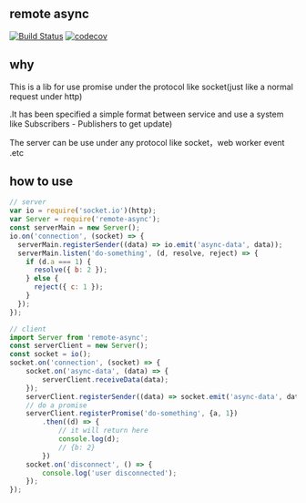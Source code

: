 ## remote async 
[![Build Status](https://travis-ci.org/iceprosurface/remote-async.svg?branch=master)](https://travis-ci.org/iceprosurface/remote-async) [![codecov](https://codecov.io/gh/iceprosurface/remote-async/branch/master/graph/badge.svg)](https://codecov.io/gh/iceprosurface/remote-async)


## why

This is a lib for use promise under the protocol like socket(just like a normal request under http)

.It has been specified a simple format between service and use a system like Subscribers - Publishers to get update)

The server can be use under any protocol like socket，web worker event .etc

## how to use

```javascript
// server
var io = require('socket.io')(http);
var Server = require('remote-async');
const serverMain = new Server();
io.on('connection', (socket) => {
  serverMain.registerSender((data) => io.emit('async-data', data));
  serverMain.listen('do-something', (d, resolve, reject) => {
    if (d.a === 1) {
      resolve({ b: 2 });
    } else {
      reject({ c: 1 });
    }
  });
});
```

```javascript
// client
import Server from 'remote-async';
const serverClient = new Server();
const socket = io();
socket.on('connection', (socket) => {
    socket.on('async-data', (data) => {
        serverClient.receiveData(data);
    });
    serverClient.registerSender((data) => socket.emit('async-data', data));
    // do a promise
    serverClient.registerPromise('do-something', {a, 1})
        .then((d) => {
            // it will return here
            console.log(d);
            // {b: 2}
        })
    socket.on('disconnect', () => {
        console.log('user disconnected');
    });
});
```
